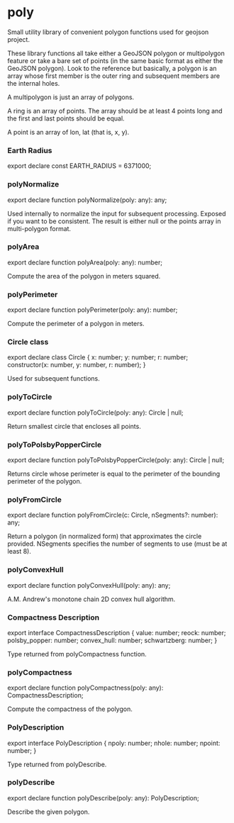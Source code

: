 # poly
Small utility library of convenient polygon functions used for geojson project.

These library functions all take either a GeoJSON polygon or multipolygon feature
or take a bare set of points (in the same basic format as either the GeoJSON
polygon). Look to the reference but basically, a polygon is an array whose first
member is the outer ring and subsequent members are the internal holes.

A multipolygon is just an array of polygons.

A ring is an array of points. The array should be at least 4 points long and the
first and last points should be equal.

A point is an array of lon, lat (that is, x, y).

### Earth Radius
export declare const EARTH_RADIUS = 6371000;

### polyNormalize
export declare function polyNormalize(poly: any): any;

Used internally to normalize the input for subsequent processing. Exposed
if you want to be consistent. The result is either null or the points
array in multi-polygon format.

### polyArea
export declare function polyArea(poly: any): number;

Compute the area of the polygon in meters squared.

### polyPerimeter
export declare function polyPerimeter(poly: any): number;

Compute the perimeter of a polygon in meters.

### Circle class
export declare class Circle {
    x: number;
    y: number;
    r: number;
    constructor(x: number, y: number, r: number);
}

Used for subsequent functions.

### polyToCircle

export declare function polyToCircle(poly: any): Circle | null;

Return smallest circle that encloses all points.

### polyToPolsbyPopperCircle

export declare function polyToPolsbyPopperCircle(poly: any): Circle | null;

Returns circle whose perimeter is equal to the perimeter of the bounding perimeter
of the polygon.

### polyFromCircle

export declare function polyFromCircle(c: Circle, nSegments?: number): any;

Return a polygon (in normalized form) that approximates the circle provided.
NSegments specifies the number of segments to use (must be at least 8).

### polyConvexHull

export declare function polyConvexHull(poly: any): any;

A.M. Andrew's monotone chain 2D convex hull algorithm.

### Compactness Description
export interface CompactnessDescription {
    value: number;
    reock: number;
    polsby_popper: number;
    convex_hull: number;
    schwartzberg: number;
}

Type returned from polyCompactness function.

### polyCompactness

export declare function polyCompactness(poly: any): CompactnessDescription;

Compute the compactness of the polygon.

### PolyDescription

export interface PolyDescription {
    npoly: number;
    nhole: number;
    npoint: number;
}

Type returned from polyDescribe.

### polyDescribe

export declare function polyDescribe(poly: any): PolyDescription;

Describe the given polygon.
